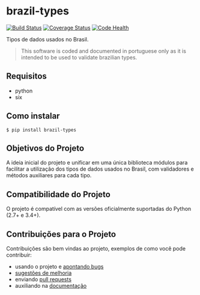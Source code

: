 # brazil-types

[![Build Status](https://travis-ci.org/gestaolivre/brazil-types.svg "Build Status")](https://travis-ci.org/gestaolivre/brazil-types)
[![Coverage Status](https://coveralls.io/repos/gestaolivre/brazil-types/badge.svg)](https://coveralls.io/r/gestaolivre/brazil-types)
[![Code Health](https://landscape.io/github/gestaolivre/brazil-types/master/landscape.svg?style=flat)](https://landscape.io/github/gestaolivre/brazil-types/master)

Tipos de dados usados no Brasil.

> This software is coded and documented in portuguese only as it is intended to be used to validate brazilian types.

## Requisitos

  * python
  * six

## Como instalar

    $ pip install brazil-types

## Objetivos do Projeto

A ideia inicial do projeto e unificar em uma única biblioteca módulos para facilitar a utilização dos tipos de dados usados no
Brasil, com validadores e métodos auxiliares para cada tipo.

## Compatibilidade do Projeto

O projeto é compatível com as versões oficialmente suportadas do Python (2.7+ e 3.4+).

## Contribuições para o Projeto

Contribuições são bem vindas ao projeto, exemplos de como você pode contribuir:
 * usando o projeto e [apontando bugs](https://github.com/gestaolivre/brazil-types/issues)
 * [sugestões de melhoria](https://github.com/gestaolivre/brazil-types/issues)
 * enviando [pull requests](https://github.com/gestaolivre/brazil-types/pulls)
 * auxiliando na [documentação](https://github.com/gestaolivre/brazil-types/wiki)
